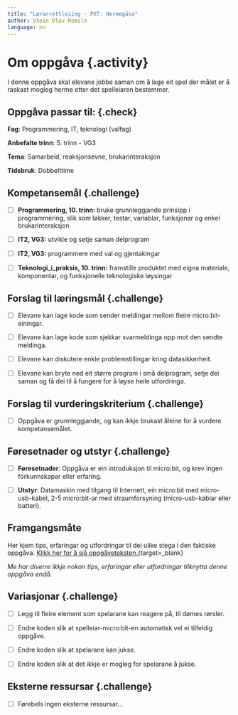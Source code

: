 ```yaml
---
title: "Lærarrettleiing - PXT: Hermegåsa"
author: Stein Olav Romslo
language: nn
---
```



# Om oppgåva {.activity}

I denne oppgåva skal elevane jobbe saman om å lage eit spel der målet er å
raskast mogleg herme etter det spelleiaren bestemmer.

## Oppgåva passar til: {.check}

__Fag__: Programmering, IT, teknologi (valfag)

__Anbefalte trinn__: 5. trinn - VG3

__Tema__: Samarbeid, reaksjonsevne, brukarinteraksjon

__Tidsbruk__: Dobbelttime

## Kompetansemål {.challenge}

- [ ] __Programmering, 10. trinn:__ bruke grunnleggjande prinsipp i
  programmering, slik som løkker, testar, variablar, funksjonar og enkel
  brukarinteraksjon

- [ ] __IT2, VG3:__ utvikle og setje saman delprogram

- [ ] __IT2, VG3:__ programmere med val og gjentakingar

- [ ] __Teknologi_i_praksis, 10. trinn:__ framstille produktet med eigna
  materiale, komponentar, og funksjonelle teknologiske løysingar

## Forslag til læringsmål {.challenge}

- [ ] Elevane kan lage kode som sender meldingar mellom fleire
  micro:bit-einingar.

- [ ] Elevane kan lage kode som sjekkar svarmeldinga opp mot den sendte
  meldinga.

- [ ] Elevane kan diskutere enkle problemstillingar kring datasikkerheit.

- [ ] Elevane kan bryte ned eit større program i små delprogram, setje dei saman
  og få dei til å fungere for å løyse heile utfordringa.

## Forslag til vurderingskriterium {.challenge}

- [ ] Oppgåva er grunnleggjande, og kan ikkje brukast åleine for å vurdere
  kompetansemålet.

## Føresetnader og utstyr {.challenge}

- [ ] __Føresetnader__: Oppgåva er ein introduksjon til micro:bit, og krev
  ingen forkunnskapar eller erfaring.

- [ ] __Utstyr__: Datamaskin med tilgang til Internett, ein micro:bit med
  micro-usb-kabel, 2-5 micro:bit-ar med straumforsyning (micro-usb-kablar eller
  batteri).

## Framgangsmåte

Her kjem tips, erfaringar og utfordringar til dei ulike stega i den faktiske
oppgåva. [Klikk her for å sjå
oppgåveteksten.](../pxt_hermegaasa/hermegaasa_nn.html){target=_blank}

_Me har diverre ikkje nokon tips, erfaringar eller utfordringar tilknytta denne
oppgåva endå._

## Variasjonar {.challenge}

- [ ] Legg til fleire element som spelarane kan reagere på, til dømes rørsler.

- [ ] Endre koden slik at spelleiar-micro:bit-en automatisk vel ei tilfeldig
  oppgåve.

- [ ] Endre koden slik at spelarane kan jukse.

- [ ] Endre koden slik at det ikkje er mogleg for spelarane å jukse.

## Eksterne ressursar {.challenge}

- [ ] Førebels ingen eksterne ressursar...
